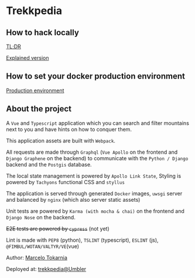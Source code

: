 # Trekkpedia

## How to hack locally

[TL;DR](./docs/LOCAL_SETUP_TLDR.md)

[Explained version](./docs/LOCAL_SETUP_EXPLAINED.md)

## How to set your docker production environment

[Production environment](./docs/PRODUCTION_ENVIRONMENT.md)

## About the project

A `Vue` and `Typescript` application which you can search and filter mountains next to you and have hints on how to conquer them.

This application assets are built with `Webpack`.

All requests are made through `Graphql` (`Vue Apollo` on the frontend and `Django Graphene` on the backend) to communicate with the `Python / Django` backend and the `Postgis` database.

The local state management is powered by `Apollo Link State`, Styling is powered by `Tachyons` functional CSS and `styllus`

The application is served through generated `Docker` images, `uwsgi` server and balanced by `nginx` (which also server static assets)

Unit tests are powered by `Karma (with mocha & chai)` on the frontend and `Django Nose` on the backend.

~~E2E tests are powered by `cypress`~~ (not yet)

Lint is made with `PEP8` (python), `TSLINT` (typescript), `ESLINT` (js), `@FIMBUL/WOTAN/VALTYR/VE`(vue)

Author: [Marcelo Tokarnia](https://www.github.com/marcelotokarnia)

Deployed at: [trekkpedia@Umbler](https://www.trekkpedia.com/)